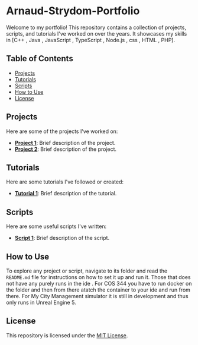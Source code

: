 # Arnaud-Strydom-Portfolio

Welcome to my portfolio! This repository contains a collection of projects, scripts, and tutorials I've worked on over the years. It showcases my skills in [C++ , Java , JavaScript , TypeScript , Node.js , css , HTML , PHP].

## Table of Contents
- [Projects](#projects)
- [Tutorials](#tutorials)
- [Scripts](#scripts)
- [How to Use](#how-to-use)
- [License](#license)

## Projects
Here are some of the projects I've worked on:
- **[Project 1](#)**: Brief description of the project.
- **[Project 2](#)**: Brief description of the project.

## Tutorials
Here are some tutorials I've followed or created:
- **[Tutorial 1](#)**: Brief description of the tutorial.

## Scripts
Here are some useful scripts I've written:
- **[Script 1](#)**: Brief description of the script.

## How to Use
To explore any project or script, navigate to its folder and read the `README.md` file for instructions on how to set it up and run it.
Those that does not have any purely runs in the ide .
For COS 344 you have to run docker on the folder and then from there atatch the container to your ide and run from there.
For My City Management simulator it is still in development and thus only runs in Unreal Engine 5.

## License
This repository is licensed under the [MIT License](LICENSE).
